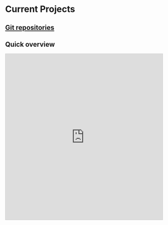 # Current Projects
## [Git repositories](https://gitlab.com/go-commons/delftopenhardware)
## Quick overview
<iframe class="airtable-embed" src="https://airtable.com/embed/shrucpw5UBnnL1yE9?backgroundColor=cyan&viewControls=on" frameborder="0" onmousewheel="" width="100%" height="533" style="background: transparent; border: 1px solid #ccc;"></iframe>